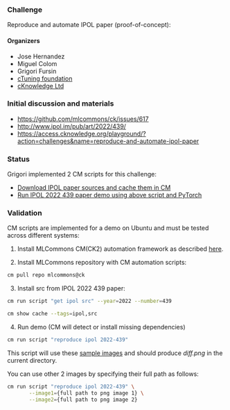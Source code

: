 ### Challenge

Reproduce and automate IPOL paper (proof-of-concept): 

#### Organizers

* Jose Hernandez
* Miguel Colom
* Grigori Fursin
* [cTuning foundation](https://cTuning.org)
* [cKnowledge Ltd](https://cKnowledge.org)

### Initial discussion and materials

* https://github.com/mlcommons/ck/issues/617
* http://www.ipol.im/pub/art/2022/439/
* https://access.cknowledge.org/playground/?action=challenges&name=reproduce-and-automate-ipol-paper

### Status

Grigori implemented 2 CM scripts for this challenge:

* [Download IPOL paper sources and cache them in CM](https://github.com/mlcommons/ck/tree/master/cm-mlops/script/get-ipol-src)
* [Run IPOL 2022 439 paper demo using above script and PyTorch](https://github.com/mlcommons/ck/tree/master/cm-mlops/script/reproduce-ipol-paper-2022-439)

### Validation 

CM scripts are implemented for a demo on Ubuntu and must be tested across different systems:

1. Install MLCommons CM(CK2) automation framework as described [here](https://github.com/mlcommons/ck/blob/master/docs/installation.md).

2. Install MLCommons repository with CM automation scripts:

```bash
cm pull repo mlcommons@ck
```

3. Install src from IPOL 2022 439 paper:
```bash
cm run script "get ipol src" --year=2022 --number=439

cm show cache --tags=ipol,src
```

4. Run demo (CM will detect or install missing dependencies)
```bash
cm run script "reproduce ipol 2022-439"
```

This script will use these [sample images](https://github.com/mlcommons/ck/tree/master/cm-mlops/script/app-ipol-reproducibility-2022-439/sample-images)
and should produce *diff.png* in the current directory.

You can use other 2 images by specifying their full path as follows:
```bash
cm run script "reproduce ipol 2022-439" \
       --image1={full path to png image 1} \
       --image2={full path to png image 2}
```

